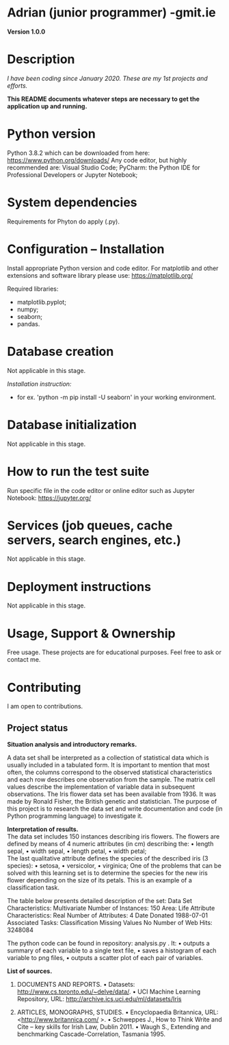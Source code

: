 # Adrian (junior programmer) -gmit.ie

**Version 1.0.0**

# Description
*I have been coding since January 2020.  These are my 1st projects and efforts.*

__This README documents whatever steps are necessary to get the application up and running.__

# Python version
Python 3.8.2 which can be downloaded from here: https://www.python.org/downloads/
Any code editor, but highly recommended are:  Visual Studio Code; PyCharm: the Python IDE for Professional Developers or Jupyter Notebook; 



# System dependencies
Requirements for Phyton do apply (.py).




# Configuration – Installation 

Install appropriate Python version and code editor. For matplotlib and other extensions and software library please use: https://matplotlib.org/

Required libraries:
* matplotlib.pyplot;
* numpy;
* seaborn;
* pandas.



# Database creation

Not applicable in this stage. 

*Installation instruction:*
* for ex. 'python -m pip install -U seaborn' in your working environment. 


# Database initialization

Not applicable in this stage.




# How to run the test suite

Run specific file in the code editor or online editor such as Jupyter Notebook: https://jupyter.org/ 




# Services (job queues, cache servers, search engines, etc.)

Not applicable in this stage.




# Deployment instructions

Not applicable in this stage.




# Usage, Support & Ownership

Free usage. These projects are for educational purposes. Feel free to ask or contact me. 



# Contributing

I am open to contributions. 



## **Project status**

**Situation analysis and introductory remarks.**	

A data set shall be interpreted as a collection of statistical data which is usually included in a tabulated form. It is important to mention that most often, the columns correspond to the observed statistical characteristics and each row describes one observation from the sample. The matrix cell values describe the implementation of variable data in subsequent observations.
The Iris flower data set has been available from 1936. It was made by Ronald Fisher, the British genetic and statistician.
The purpose of this project is to research the data set and write documentation and code (in Python programming language) to investigate it. 

	
**Interpretation of results.**	
The data set includes 150 instances describing iris flowers. 
The flowers are defined by means of 4 numeric attributes (in cm) describing the:
•	length sepal,
•	width sepal, 
•	length petal,
•	width petal;  
The last qualitative attribute defines the species of the described iris (3 species):
•	setosa,
•	versicolor,
•	virginica; 
 One of the problems that can be solved with this learning set is to determine the species for the new iris flower depending on the size of its petals. This is an example of a classification task.

The table below presents detailed description of the set:
Data Set Characteristics:  	Multivariate	Number of Instances:	150	Area:	Life
Attribute Characteristics:	Real	Number of Attributes:	4	Date Donated	1988-07-01
Associated Tasks:	Classification	Missing Values	No	Number of Web Hits:	3248084

The python code can be found in repository: analysis.py . It:
•	outputs a summary of each variable to a single text file,
•	saves a histogram of each variable to png files, 
•	outputs a scatter plot of each pair of variables.


**List of sources.**


1) DOCUMENTS AND REPORTS.
•	Datasets: 
<http://www.cs.toronto.edu/~delve/data/>.
•	UCI Machine Learning Repository, URL:
<http://archive.ics.uci.edu/ml/datasets/Iris>



2) ARTICLES, MONOGRAPHS, STUDIES.
•	Encyclopaedia Britannica, URL: 
<http://www.britannica.com/ >. 
•	Schweppes J., How to Think Write and Cite – key skills for Irish Law, Dublin 2011.
•	Waugh S., Extending and benchmarking Cascade-Correlation, Tasmania 1995.


